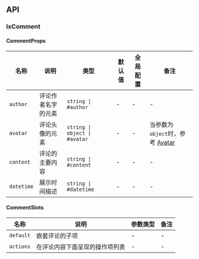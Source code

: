## API

### IxComment

#### CommentProps

| 名称 | 说明 | 类型  | 默认值 | 全局配置 | 备注 |
| --- | --- | --- | --- | --- | --- |
|`author` |评论作者名字的元素 |`string \| #author` | - | - | - |
|`avatar` |评论头像的元素 |`string \| object \| #avatar` | - | - | 当参数为`object`时，参考 [Avatar](/components/avatar/zh) |
|`content` |评论的主要内容 |`string \| #content` | - | - | - |
|`datetime` |展示时间描述 |`string \| #datetime` | - | - | - |

#### CommentSlots

|名称 |说明 |参数类型 |备注
| --- | --- | --- | --- |
|`default` |嵌套评论的子项 |- |-
|`actions` |在评论内容下面呈现的操作项列表 |- |- |- -
